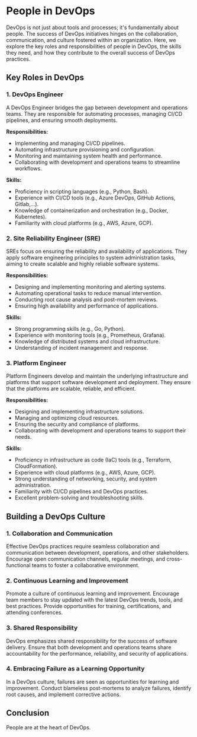 # People in DevOps

DevOps is not just about tools and processes; it's fundamentally about people. The success of DevOps initiatives hinges on the collaboration, communication, and culture fostered within an organization. Here, we explore the key roles and responsibilities of people in DevOps, the skills they need, and how they contribute to the overall success of DevOps practices.

## Key Roles in DevOps

### 1. DevOps Engineer
A DevOps Engineer bridges the gap between development and operations teams. They are responsible for automating processes, managing CI/CD pipelines, and ensuring smooth deployments.

**Responsibilities:**
- Implementing and managing CI/CD pipelines.
- Automating infrastructure provisioning and configuration.
- Monitoring and maintaining system health and performance.
- Collaborating with development and operations teams to streamline workflows.

**Skills:**
- Proficiency in scripting languages (e.g., Python, Bash).
- Experience with CI/CD tools (e.g., Azure DevOps, GitHub Actions, Gitlab,...).
- Knowledge of containerization and orchestration (e.g., Docker, Kubernetes).
- Familiarity with cloud platforms (e.g., AWS, Azure, GCP).

### 2. Site Reliability Engineer (SRE)
SREs focus on ensuring the reliability and availability of applications. They apply software engineering principles to system administration tasks, aiming to create scalable and highly reliable software systems.

**Responsibilities:**
- Designing and implementing monitoring and alerting systems.
- Automating operational tasks to reduce manual intervention.
- Conducting root cause analysis and post-mortem reviews.
- Ensuring high availability and performance of applications.

**Skills:**
- Strong programming skills (e.g., Go, Python).
- Experience with monitoring tools (e.g., Prometheus, Grafana).
- Knowledge of distributed systems and cloud infrastructure.
- Understanding of incident management and response.

### 3. Platform Engineer
Platform Engineers develop and maintain the underlying infrastructure and platforms that support software development and deployment. They ensure that the platforms are scalable, reliable, and efficient.

**Responsibilities:**
- Designing and implementing infrastructure solutions.
- Managing and optimizing cloud resources.
- Ensuring the security and compliance of platforms.
- Collaborating with development and operations teams to support their needs.

**Skills:**
- Proficiency in infrastructure as code (IaC) tools (e.g., Terraform, CloudFormation).
- Experience with cloud platforms (e.g., AWS, Azure, GCP).
- Strong understanding of networking, security, and system administration.
- Familiarity with CI/CD pipelines and DevOps practices.
- Excellent problem-solving and troubleshooting skills.

## Building a DevOps Culture

### 1. Collaboration and Communication
Effective DevOps practices require seamless collaboration and communication between development, operations, and other stakeholders. Encourage open communication channels, regular meetings, and cross-functional teams to foster a collaborative environment.

### 2. Continuous Learning and Improvement
Promote a culture of continuous learning and improvement. Encourage team members to stay updated with the latest DevOps trends, tools, and best practices. Provide opportunities for training, certifications, and attending conferences.

### 3. Shared Responsibility
DevOps emphasizes shared responsibility for the success of software delivery. Ensure that both development and operations teams share accountability for the performance, reliability, and security of applications.

### 4. Embracing Failure as a Learning Opportunity
In a DevOps culture, failures are seen as opportunities for learning and improvement. Conduct blameless post-mortems to analyze failures, identify root causes, and implement corrective actions.

## Conclusion

People are at the heart of DevOps.